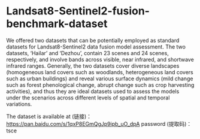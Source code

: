 # Landsat8-Sentinel2-fusion-benchmark-dataset
We offered two datasets that can be potentially employed as standard datasets for Landsat8-Sentinel2 data fusion model assessment. The two datasets, ‘Hailar’ and ‘Dezhou’, contain 23 scenes and 24 scenes, respectively, and involve bands across visible, near infrared, and shortwave infrared ranges. Generally, the two datasets cover diverse landscapes (homogeneous land covers such as woodlands, heterogeneous land covers such as urban buildings) and reveal various surface dynamics (mild change such as forest phenological change, abrupt change such as crop harvesting activities), and thus they are ideal datasets used to assess the models under the scenarios across different levels of spatial and temporal variations.

The dataset is available at (链接)：https://pan.baidu.com/s/1qxP8EGmQgJp9ipb_uO_dpA 
password (提取码)：tsce
